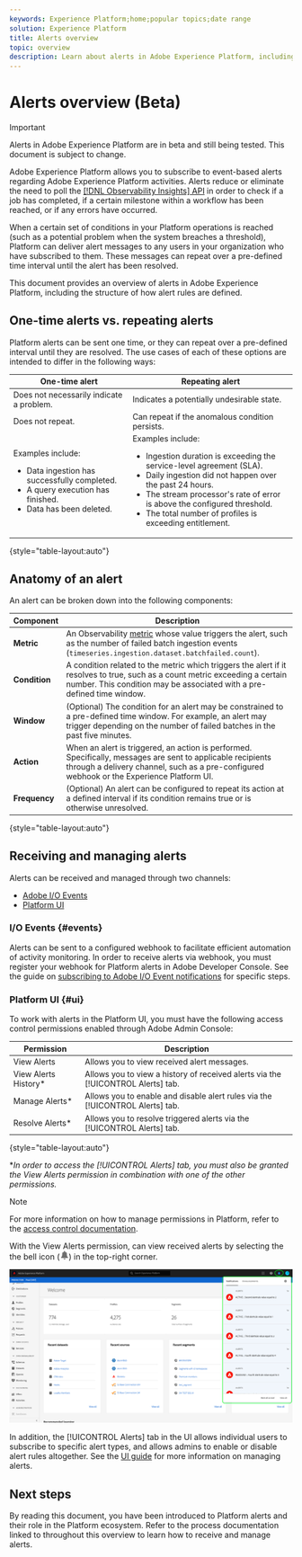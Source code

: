 ```yaml
---
keywords: Experience Platform;home;popular topics;date range
solution: Experience Platform
title: Alerts overview
topic: overview
description: Learn about alerts in Adobe Experience Platform, including the structure of how alert rules are defined.
---
```


# Alerts overview (Beta)

>[!IMPORTANT]
>
>Alerts in Adobe Experience Platform are in beta and still being tested. This document is subject to change.

Adobe Experience Platform allows you to subscribe to event-based alerts regarding Adobe Experience Platform activities. Alerts reduce or eliminate the need to poll the [[!DNL Observability Insights] API](../api/overview.md) in order to check if a job has completed, if a certain milestone within a workflow has been reached, or if any errors have occurred.

When a certain set of conditions in your Platform operations is reached (such as a potential problem when the system breaches a threshold), Platform can deliver alert messages to any users in your organization who have subscribed to them. These messages can repeat over a pre-defined time interval until the alert has been resolved.

This document provides an overview of alerts in Adobe Experience Platform, including the structure of how alert rules are defined.

## One-time alerts vs. repeating alerts

Platform alerts can be sent one time, or they can repeat over a pre-defined interval until they are resolved. The use cases of each of these options are intended to differ in the following ways:

| One-time alert | Repeating alert |
| --- | --- |
| Does not necessarily indicate a problem. |  Indicates a potentially undesirable state. |
| Does not repeat. | Can repeat if the anomalous condition persists. |
| Examples include:<ul><li>Data ingestion has successfully completed.</li><li>A query execution has finished.</li><li>Data has been deleted.</li></ul> | Examples include:<ul><li>Ingestion duration is exceeding the service-level agreement (SLA).</li><li>Daily ingestion did not happen over the past 24 hours.</li><li>The stream processor's rate of error is above the configured threshold.</li><li>The total number of profiles is exceeding entitlement.</li></ul> |

{style="table-layout:auto"}

## Anatomy of an alert

An alert can be broken down into the following components:

| Component | Description |
| --- | --- |
| **Metric** | An Observability [metric](../api/metrics.md#available-metrics) whose value triggers the alert, such as the number of failed batch ingestion events (`timeseries.ingestion.dataset.batchfailed.count`). |
| **Condition** | A condition related to the metric which triggers the alert if it resolves to true, such as a count metric exceeding a certain number. This condition may be associated with a pre-defined time window. |
| **Window** | (Optional) The condition for an alert may be constrained to a pre-defined time window. For example, an alert may trigger depending on the number of failed batches in the past five minutes. |
| **Action** | When an alert is triggered, an action is performed. Specifically, messages are sent to applicable recipients through a delivery channel, such as a pre-configured webhook or the Experience Platform UI. |
| **Frequency** | (Optional) An alert can be configured to repeat its action at a defined interval if its condition remains true or is otherwise unresolved. |

{style="table-layout:auto"}

## Receiving and managing alerts

Alerts can be received and managed through two channels:

* [Adobe I/O Events](#events)
* [Platform UI](#ui)

### I/O Events {#events}

Alerts can be sent to a configured webhook to facilitate efficient automation of activity monitoring. In order to receive alerts via webhook, you must register your webhook for Platform alerts in Adobe Developer Console. See the guide on [subscribing to Adobe I/O Event notifications](./subscribe.md) for specific steps.

### Platform UI {#ui}

To work with alerts in the Platform UI, you must have the following access control permissions enabled through Adobe Admin Console:

| Permission | Description |
| --- | --- |
| View Alerts | Allows you to view received alert messages. |
| View Alerts History* | Allows you to view a history of received alerts via the [!UICONTROL Alerts] tab. |
| Manage Alerts* | Allows you to enable and disable alert rules via the [!UICONTROL Alerts] tab. |
| Resolve Alerts* | Allows you to resolve triggered alerts via the [!UICONTROL Alerts] tab. |

{style="table-layout:auto"}

**In order to access the [!UICONTROL Alerts] tab, you must also be granted the View Alerts permission in combination with one of the other permissions.*

>[!NOTE]
>
>For more information on how to manage permissions in Platform, refer to the [access control documentation](../../access-control/ui/overview.md).

With the View Alerts permission, can view received alerts by selecting the the bell icon (![Bell Icon](../images/alerts/overview/icon.png)) in the top-right corner.

![](../images/alerts/overview/ui.png)

In addition, the [!UICONTROL Alerts] tab in the UI allows individual users to subscribe to specific alert types, and allows admins to enable or disable alert rules altogether. See the [UI guide](./ui.md) for more information on managing alerts.

## Next steps

By reading this document, you have been introduced to Platform alerts and their role in the Platform ecosystem. Refer to the process documentation linked to throughout this overview to learn how to receive and manage alerts.